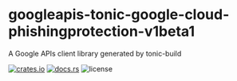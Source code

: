 # googleapis-tonic-google-cloud-phishingprotection-v1beta1

A Google APIs client library generated by tonic-build

[![crates.io](https://img.shields.io/crates/v/googleapis-tonic-google-cloud-phishingprotection-v1beta1)](https://crates.io/crates/googleapis-tonic-google-cloud-phishingprotection-v1beta1)
[![docs.rs](https://img.shields.io/docsrs/googleapis-tonic-google-cloud-phishingprotection-v1beta1)](https://docs.rs/googleapis-tonic-google-cloud-phishingprotection-v1beta1)
![license](https://img.shields.io/crates/l/googleapis-tonic-google-cloud-phishingprotection-v1beta1)
